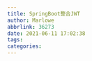 ```yaml
---
title: SpringBoot整合JWT
author: Marlowe
abbrlink: 36273
date: 2021-06-11 17:02:38
tags:
categories:
---
```

